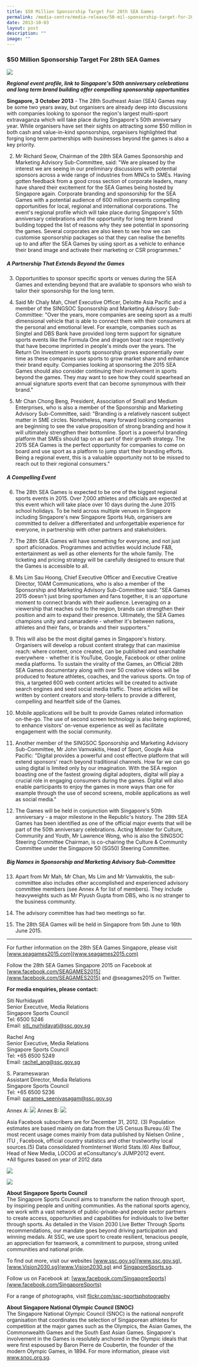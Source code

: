```yaml
---
title: $50 Million Sponsorship Target For 28th SEA Games
permalink: /media-centre/media-release/50-mil-sponsorship-target-for-28th-sea-games/
date: 2013-10-03
layout: post
description: ""
image: ""
---
```

### **$50 Million Sponsorship Target For 28th SEA Games**
![](/images/Media%20Centre/Media%20Release/2013/October%202013/SEA%20Games%20logo.jpeg)

***Regional event profile, link to Singapore's 50th anniversary celebrations and long term brand building offer compelling sponsorship opportunities***

**Singapore, 3 October 2013** - The 28th Southeast Asian (SEA) Games may be some two years away, but organisers are already deep into discussions with companies looking to sponsor the region's largest multi-sport extravaganza which will take place during Singapore's 50th anniversary year. While organisers have set their sights on attracting some $50 million in both cash and value-in-kind sponsorships, organisers highlighted that forging long term partnerships with businesses beyond the games is also a key priority.

2. Mr Richard Seow, Chairman of the 28th SEA Games Sponsorship and Marketing Advisory Sub-Committee, said: "We are pleased by the interest we are seeing in our preliminary discussions with potential sponsors across a wide range of industries from MNCs to SMEs. Having gotten feedback from a good cross section of corporate leaders, many have shared their excitement for the SEA Games being hosted by Singapore again. Corporate branding and sponsorship for the SEA Games with a potential audience of 600 million presents compelling opportunities for local, regional and international corporations. The event's regional profile which will take place during Singapore's 50th anniversary celebrations and the opportunity for long term brand building topped the list of reasons why they see potential in sponsoring the games. Several corporates are also keen to see how we can customise sponsorship packages so that they can realise the benefits up to and after the SEA Games by using sport as a vehicle to enhance their brand image and activate their marketing or CSR programmes."

##### **A Partnership That Extends Beyond the Games**

3. Opportunities to sponsor specific sports or venues during the SEA Games and extending beyond that are available to sponsors who wish to tailor their sponsorship for the long term.

4. Said Mr Chaly Mah, Chief Executive Officer, Deloitte Asia Pacific and a member of the SINGSOC Sponsorship and Marketing Advisory Sub-Committee: "Over the years, more companies are seeing sport as a multi dimensional vehicle that is able to connect them with their consumers at the personal and emotional level. For example, companies such as Singtel and DBS Bank have provided long term support for signature sports events like the Formula One and dragon boat race respectively that have become imprinted in people's minds over the years. The Return On Investment in sports sponsorship grows exponentially over time as these companies use sports to grow market share and enhance their brand equity. Companies looking at sponsoring the 2015 SEA Games should also consider continuing their involvement in sports beyond the games. They may want to see how they could spearhead an annual signature sports event that can become synonymous with their brand."

5. Mr Chan Chong Beng, President, Association of Small and Medium Enterprises, who is also a member of the Sponsorship and Marketing Advisory Sub-Committee, said: "Branding is a relatively nascent subject matter in SME circles. Nonetheless, many forward looking companies are beginning to see the value proposition of strong branding and how it will ultimately strengthen their bottomline. Sport is a powerful branding platform that SMEs should tap on as part of their growth strategy. The 2015 SEA Games is the perfect opportunity for companies to come on board and use sport as a platform to jump start their branding efforts. Being a regional event, this is a valuable opportunity not to be missed to reach out to their regional consumers."

##### **A Compelling Event**

6. The 28th SEA Games is expected to be one of the biggest regional sports events in 2015. Over 7,000 athletes and officials are expected at this event which will take place over 10 days during the June 2015 school holidays. To be held across multiple venues in Singapore including Singapore's new Singapore Sports Hub, organisers are committed to deliver a differentiated and unforgettable experience for everyone, in partnership with other partners and stakeholders.

7. The 28th SEA Games will have something for everyone, and not just sport aficionados. Programmes and activities would include F&B, entertainment as well as other elements for the whole family. The ticketing and pricing strategy will be carefully designed to ensure that the Games is accessible to all.

8. Ms Lim Sau Hoong, Chief Executive Officer and Executive Creative Director, 10AM Communications, who is also a member of the Sponsorship and Marketing Advisory Sub-Committee said: "SEA Games 2015 doesn't just bring sportsmen and fans together, it is an opportune moment to connect brands with their audience. Leveraging on a viewership that reaches out to the region, brands can strengthen their position and aim to expand their presence. Ultimately, the SEA Games champions unity and camaraderie - whether it's between nations, athletes and their fans, or brands and their supporters."

9. This will also be the most digital games in Singapore's history. Organisers will develop a robust content strategy that can maximise reach: where content, once created, can be published and searchable everywhere - whether it is YouTube, Google, Facebook or other online media platforms. To sustain the virality of the Games, an Official 28th SEA Games documentary along with over 50 creative videos will be produced to feature athletes, coaches, and the various sports. On top of this, a targeted 600 web content articles will be created to activate search engines and seed social media traffic. These articles will be written by content creators and story-tellers to provide a different, compelling and heartfelt side of the Games.

10. Mobile applications will be built to provide Games related information on-the-go. The use of second screen technology is also being explored, to enhance visitors' on-venue experience as well as facilitate engagement with the social community.

11. Another member of the SINGSOC Sponsorship and Marketing Advisory Sub-Committee, Mr John Vamvakitis, Head of Sport, Google Asia Pacific: "Digital provides a powerful and cost effective platform that will extend sponsors' reach beyond traditional channels. How far we can go using digital is limited only by our imagination. With the SEA region boasting one of the fastest growing digital adopters, digital will play a crucial role in engaging consumers during the games. Digital will also enable participants to enjoy the games in more ways than one for example through the use of second screens, mobile applications as well as social media."

12. The Games will be held in conjunction with Singapore's 50th anniversary - a major milestone in the Republic's history. The 28th SEA Games has been identified as one of the official major events that will be part of the 50th anniversary celebrations. Acting Minister for Culture, Community and Youth, Mr Lawrence Wong, who is also the SINGSOC Steering Committee Chairman, is co-chairing the Culture & Community Committee under the Singapore 50 (SG50) Steering Committee.

##### **Big Names in Sponsorship and Marketing Advisory Sub-Committee**

13. Apart from Mr Mah, Mr Chan, Ms Lim and Mr Vamvakitis, the sub-committee also includes other accomplished and experienced advisory committee members (see Annex A for list of members). They include heavyweights such as Mr Piyush Gupta from DBS, who is no stranger to the business community.

14. The advisory committee has had two meetings so far.

15. The 28th SEA Games will be held in Singapore from 5th June to 16th June 2015.

---

For further information on the 28th SEA Games Singapore, please visit [www.seagames2015.com](www.seagames2015.com)

Follow the 28th SEA Games Singapore 2015 on Facebook at [www.facebook.com/SEAGAMES2015](www.facebook.com/SEAGAMES2015) and @seagames2015 on Twitter.

**For media enquiries, please contact:**

Siti Nurhidayati
<br>Senior Executive, Media Relations
<br>Singapore Sports Council
<br>Tel: 6500 5246
<br>Email: [siti_nurhidayati@ssc.gov.sg](siti_nurhidayati@ssc.gov.sg)

Rachel Ang
<br>Senior Executive, Media Relations
<br>Singapore Sports Council
<br>Tel: +65 6500 5249
<br>Email: [rachel_ang@ssc.gov.sg](rachel_ang@ssc.gov.sg)

S. Parameswaran 
<br>Assistant Director, Media Relations
<br>Singapore Sports Council
<br>Tel: +65 6500 5236
<br>Email: [parames_seenivasagam@ssc.gov.sg](parames_seenivasagam@ssc.gov.sg)

Annex A:
![](/images/Media%20Centre/Media%20Release/2013/October%202013/50MILLIONSPONSORSHIPTARGETFOR28thSEAGAMESMainPar0055Imagegif.gif)
Annex B:
![](/images/Media%20Centre/Media%20Release/2013/October%202013/50MILLIONSPONSORSHIPTARGETFOR28thSEAGAMESMainPar0059Imagegif.gif)

Asia Facebook subscribers are for December 31, 2012. (3) Population estimates are based mainly on data from the US Census Bureau.(4) The most recent usage comes mainly from data published by Nielsen Online , ITU , Facebook, official country statistics and other trustworthy local sources.(5) Data consolidated fromInternet World Stats.(6) Alex Balfour, Head of New Media, LOCOG at eConsultancy's JUMP2012 event.
<br>
*All figures based on year of 2012 data 

![](/images/Media%20Centre/Media%20Release/2013/October%202013/50MILLIONSPONSORSHIPTARGETFOR28thSEAGAMESMainPar0062Imagegif.gif)

![](/images/Media%20Centre/Media%20Release/2013/October%202013/50MILLIONSPONSORSHIPTARGETFOR28thSEAGAMESMainPar0063Imagegif.gif)

**About Singapore Sports Council**
<br>
The Singapore Sports Council aims to transform the nation through sport, by inspiring people and uniting communities. As the national sports agency, we work with a vast network of public-private-and people sector partners to create access, opportunities and capabilities for individuals to live better through sports. As detailed in the Vision 2030 Live Better Through Sports recommendations, our mandate goes beyond driving participation and winning medals. At SSC, we use sport to create resilient, tenacious people, an appreciation for teamwork, a commitment to purpose, strong united communities and national pride.

To find out more, visit our websites [www.ssc.gov.sg](www.ssc.gov.sg), [www.Vision2030.sg](www.Vision2030.sg) and [SingaporeSports.sg](SingaporeSports.sg).

Follow us on Facebook at: [www.facebook.com/SingaporeSports](www.facebook.com/SingaporeSports)

For a range of photographs, visit [flickr.com/ssc-sportsphotography](flickr.com/ssc-sportsphotography)

**About Singapore National Olympic Council (SNOC)**
<br>
The Singapore National Olympic Council (SNOC) is the national nonprofit organisation that coordinates the selection of Singaporean athletes for competition at the major games such as the Olympics, the Asian Games, the Commonwealth Games and the South East Asian Games. Singapore's involvement in the Games is resolutely anchored in the Olympic ideals that were first espoused by Baron Pierre de Coubertin, the founder of the modern Olympic Games, in 1894. For more information, please visit www.snoc.org.sg.